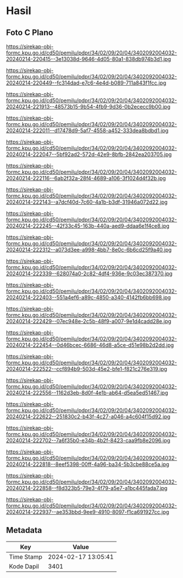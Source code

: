 # Hasil

## Foto C Plano

https://sirekap-obj-formc.kpu.go.id/cd50/pemilu/pdpr/34/02/09/20/04/3402092004032-20240214-220415--3e13038d-9646-4d05-80a1-838db974b3d1.jpg

https://sirekap-obj-formc.kpu.go.id/cd50/pemilu/pdpr/34/02/09/20/04/3402092004032-20240214-220449--fc314dad-e7c6-4e4d-b089-711a843f1fcc.jpg

https://sirekap-obj-formc.kpu.go.id/cd50/pemilu/pdpr/34/02/09/20/04/3402092004032-20240214-221913--48573b15-9b54-4fb9-9d36-0b2ececc9b00.jpg

https://sirekap-obj-formc.kpu.go.id/cd50/pemilu/pdpr/34/02/09/20/04/3402092004032-20240214-222011--d17478d9-5af7-4558-a452-333dea8bdbd1.jpg

https://sirekap-obj-formc.kpu.go.id/cd50/pemilu/pdpr/34/02/09/20/04/3402092004032-20240214-222047--5bf92ad2-572d-42e9-8bfb-2842ea203705.jpg

https://sirekap-obj-formc.kpu.go.id/cd50/pemilu/pdpr/34/02/09/20/04/3402092004032-20240214-222116--6ab2f32a-28f4-4689-a106-3f1024d4f32b.jpg

https://sirekap-obj-formc.kpu.go.id/cd50/pemilu/pdpr/34/02/09/20/04/3402092004032-20240214-222143--a7dcf40d-7c60-4a1b-b3df-31946a072d22.jpg

https://sirekap-obj-formc.kpu.go.id/cd50/pemilu/pdpr/34/02/09/20/04/3402092004032-20240214-222245--42f33c45-163b-440a-aed9-ddaa6e1f4ce8.jpg

https://sirekap-obj-formc.kpu.go.id/cd50/pemilu/pdpr/34/02/09/20/04/3402092004032-20240214-222312--a073d3ee-a998-4bb7-8e0c-6b6cd25f9a40.jpg

https://sirekap-obj-formc.kpu.go.id/cd50/pemilu/pdpr/34/02/09/20/04/3402092004032-20240214-222339--628074a0-2c82-4df4-936e-9c03ec387370.jpg

https://sirekap-obj-formc.kpu.go.id/cd50/pemilu/pdpr/34/02/09/20/04/3402092004032-20240214-222403--551a4ef6-a89c-4850-a340-4142fb6bb698.jpg

https://sirekap-obj-formc.kpu.go.id/cd50/pemilu/pdpr/34/02/09/20/04/3402092004032-20240214-222429--07ec948e-2c5b-48f9-a007-9e1d4cadd28e.jpg

https://sirekap-obj-formc.kpu.go.id/cd50/pemilu/pdpr/34/02/09/20/04/3402092004032-20240214-222454--0d46bcec-6686-46d8-a5ce-d51e98b2d2dd.jpg

https://sirekap-obj-formc.kpu.go.id/cd50/pemilu/pdpr/34/02/09/20/04/3402092004032-20240214-222522--ccf894b9-503d-45e2-bfe1-f821c276e319.jpg

https://sirekap-obj-formc.kpu.go.id/cd50/pemilu/pdpr/34/02/09/20/04/3402092004032-20240214-222556--1162d3eb-8d0f-4e1b-ab64-d5ea5ed51467.jpg

https://sirekap-obj-formc.kpu.go.id/cd50/pemilu/pdpr/34/02/09/20/04/3402092004032-20240214-222622--251830c2-b43f-4c27-a046-a4c604f15d92.jpg

https://sirekap-obj-formc.kpu.go.id/cd50/pemilu/pdpr/34/02/09/20/04/3402092004032-20240214-222702--7a6f35b0-e34b-4b2f-8423-caa9fb8e2096.jpg

https://sirekap-obj-formc.kpu.go.id/cd50/pemilu/pdpr/34/02/09/20/04/3402092004032-20240214-222818--8eef5398-00ff-4a96-ba34-5b3cbe88ce5a.jpg

https://sirekap-obj-formc.kpu.go.id/cd50/pemilu/pdpr/34/02/09/20/04/3402092004032-20240214-222858--f8d323b5-79e3-4f79-a5e7-a1bc445fada7.jpg

https://sirekap-obj-formc.kpu.go.id/cd50/pemilu/pdpr/34/02/09/20/04/3402092004032-20240214-222937--ae353bbd-9ee9-4910-8097-f1ca691927cc.jpg


## Metadata

| Key        | Value               |
| ---------- | ------------------- |
| Time Stamp | 2024-02-17 13:05:41 |
| Kode Dapil | 3401                |



